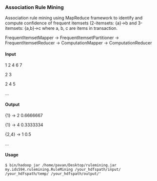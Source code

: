 ### Association Rule Mining

Association rule mining using MapReduce framework to identify and compute confidence of frequent itemsets (2-itemsets: {a}->b and 3-itemsets: {a,b}->c where a, b, c are items in transaction.

FrequentItemsetMapper -> FrequentItemsetPartitioner -> FrequentItemsetReducer -> ComputationMapper -> ComputationReducer

#### Input
1 2 4 6 7

2 3

2 4 5

...

#### Output
{1} -> 2        0.6666667

{1} -> 4         0.3333334

{2,4} -> 1       0.5

...

#### Usage

`$ bin/hadoop jar /home/pavan/Desktop/rulemining.jar my.ids594.rulemining.RuleMining /your_hdfspath/input/ /your_hdfspath/temp/ /your_hdfspath/output/'`


